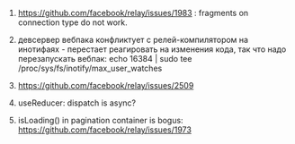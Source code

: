 1. https://github.com/facebook/relay/issues/1983 : fragments on connection type do not work.

2. девсервер вебпака конфликтует с релей-компилятором на инотифаях -  перестает реагировать на изменения кода, так что 
надо перезапускать вебпак: echo 16384 | sudo tee /proc/sys/fs/inotify/max_user_watches

3. https://github.com/facebook/relay/issues/2509

4. useReducer: dispatch is async?

5. isLoading() in pagination container is bogus: https://github.com/facebook/relay/issues/1973